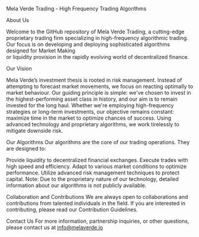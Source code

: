 Mela Verde Trading - High Frequency Trading Algorithms

About Us

Welcome to the GitHub repository of Mela Verde Trading, a cutting-edge proprietary trading firm specializing in high-frequency algorithmic trading. Our focus is on developing and deploying sophisticated algorithms designed for Market Making  
or liquidity provision in the rapidly evolving world of decentralized finance.

Our Vision

Mela Verde’s investment thesis is rooted in risk management. Instead of attempting to forecast market movements, we focus on reacting optimally to market behaviour. Our guiding principle is simple: we've chosen to invest in the highest-performing asset class in history, and our aim is to remain invested for the long haul. Whether we're employing high-frequency strategies or long-term investments, our objective remains constant: maximize time in the market to optimize chances of success. Using advanced technology and proprietary algorithms, we work tirelessly to mitigate downside risk.

Our Algorithms
Our algorithms are the core of our trading operations. They are designed to:

Provide liquidity to decentralized financial exchanges.
Execute trades with high speed and efficiency.
Adapt to various market conditions to optimize performance.
Utilize advanced risk management techniques to protect capital.
Note: Due to the proprietary nature of our technology, detailed information about our algorithms is not publicly available.

Collaboration and Contributions
We are always open to collaborations and contributions from talented individuals in the field. If you are interested in contributing, please read our Contribution Guidelines.

Contact Us
For more information, partnership inquiries, or other questions, please contact us at info@melaverde.io
